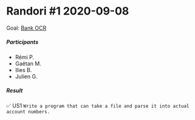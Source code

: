# Randori #1 2020-09-08

Goal: [Bank OCR](https://codingdojo.org/kata/BankOCR/)

##### Participants
- Rémi P.
- Gaëtan M.
- Ilies B.
- Julien G.

##### Result

✅ US1 `Write a program that can take a file and parse it into actual account numbers.`

